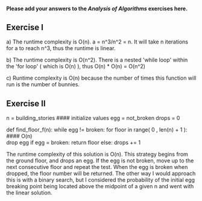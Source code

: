 #### Please add your answers to the ***Analysis of  Algorithms*** exercises here.

## Exercise I

a) The runtime complexity is O(n).  a = n^3/n^2 = n.  It will take n iterations for a to reach n^3, thus the runtime is linear.  


b) The runtime complexity is O(n^2).  There is a nested 'while loop' within the 'for loop' ( which is O(n) ), thus 
O(n) * O(n) = O(n^2) 


c) Runtime complexity is O(n) because the number of times this function will run is the number of bunnies.  

## Exercise II
n = building_stories    #### initialize values
egg = not_broken
drops = 0

def find_floor_f(n):
    while egg != broken:
        for floor in range( 0 , len(n) + 1 ):    #### O(n)                
            drop egg
                if egg = broken:
                    return floor
                else:
                    drops += 1
        
The runtime complexity of this solution is O(n).  This strategy begins from the ground floor, and drops an egg.  If the egg is not broken, move up to the next consecutive floor and repeat the test.  When the egg is broken when dropped, the floor number will be returned.  The other way I would approach this is with a binary search, but I considered the probability of the initial egg breaking point being located above the midpoint of a given n and went with the linear solution.









